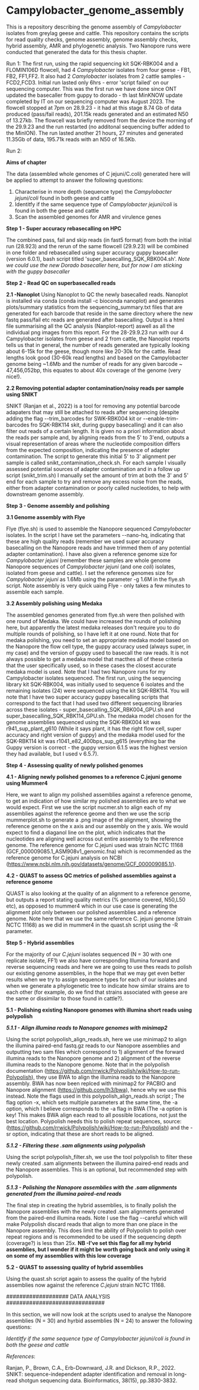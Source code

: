 # Campylobacter_genome_assembly
This is a repository describing the genome assembly of *Campylobacter* isolates from greylag geese and cattle. This repository contains the scripts for read quality checks, genome assembly, genome assembly checks, hybrid assembly, AMR and phylogenetic analysis. Two Nanopore runs were conducted that generated the data for this thesis chapter. 

Run 1: The first run, using the rapid sequencing kit SQK-RBK004 and a FLOMIN106D flowcell, had 4 *Campylobacter* isolates from four geese - FB1, FB2, FF1,FF2. It also had 2 *Camylobacter*  isolates from 2 cattle samples - FCD2,FCD3. Initial run lasted only 6hrs - error 'script failed' on our sequencing computer. This was the first run we have done since ONT updated the basecaller from guppy to dorado - th last MinKNOW update completed by IT on our sequencing computer was August 2023. The flowcell stopped at 7pm on 28.9.23 - it had at this stage 8.74 Gb of data produced (pass/fail reads), 201.15k reads generated and an estimated N50 of 13.27kb. The flowcell was briefly removed from the device the morning of the 29.9.23 and the run restarted (no additonal sequencing buffer added to the MinION). The run lasted another 21 hours, 27 minutes and generated 11.35Gb of data, 195.71k reads with an N50 of 16.5Kb.

Run 2: 

**Aims of chapter**

The data (assembled whole genomes of C jejuni/C.coli) generated here will be applied to attempt to answer the following questions:

1) Characterise in more depth (sequence type) the *Campylobacter jejuni/coli* found in both geese and cattle
2) Identitfy if the same sequence type of *Campylobacter jejuni/coli* is found in both the geese and cattle
3) Scan the assembled genomes for AMR and virulence genes



**Step 1 - Super accuracy rebasecalling on HPC**

The combined pass, fail and skip reads (in fast5 format) from both the initial run (28.923) and the rerun of the same flowcell (29.9.23) will be combined in one folder and rebasecalled using super accuracy guppy basecaller (version 6.0.1), bash script titled 'super_basecalling_SQK_RBK004.sh'. *Note we could use the new Dorado basecaller here, but for now I am sticking with the guppy basecaller*


**Step 2 - Read QC on superbasecalled reads**

**2.1 -Nanoplot**
Using Nanoplot to QC the newly basecalled reads. Nanoplot is installed via conda (conda install -c bioconda nanoplot) and generates plots/summary statistics from the sequencing_summary.txt files that are generated for each barcode that reside in the same directory where the new fastq pass/fail etc reads are generated after basecalling. Output is a html file summarising all the QC analysis (Nanplot-report) aswell as all the individual png images from this report. For the 28-29.9.23 run with our 4 Campylobacter isolates from geese and 2 from cattle, the Nanoplot reports tells us that in general, the number of reads generated are typically looking about 6-15k for the geese, though more like 20-30k for the cattle. Read lengths look good (30-60k read lengths) and based on the Campylobacter genome being ~1.6Mb and the number of reads for any given barcode ~ 47,456,052bp, this equates to about 40x coverage of the genome (very nice!).

**2.2 Removing potential adapter contamination/noisy reads per sample using SNIKT**

SNIKT (Ranjan et al., 2022) is a tool for removing any potential barcode adapaters that may still be attached to reads after sequencing (despite adding the flag --trim_barcodes for SWK-RBK004 kit or --enable-trim-barcodes fro SQK-RBK114 skit, during guppy basecalling) and it can also filter out reads of a certain length. It is given no a priori information about the reads per sample and, by aligning reads from the 5' to 3'end, outputs a visual representation of areas where the nucleotide composition differs from the expected composition, indicating the presence of adapter contamination. The script to generate this initial 5' to 3' alignment per sample is called snikt_contamination_check.sh. For each sample I visually assessed potential sources of adapter contamination and in a follow up script (snikt_trim.sh) I manually set the amount of trim at both the 3' and 5' end for each sample to try and remove any excess noise from the reads, either from adapter contamination or poorly called nucleotides, to help with downstream genome assembly. 




**Step 3 - Genome assembly and polishing**

**3.1 Genome assembly with Flye**

Flye (flye.sh) is used to assemble the Nanopore sequenced *Campylobacter* isolates. In the script I have set the parameters --nano-hq, indicating that these are high quality reads (remember we used super accuracy basecalling on the Nanopore reads and have trimmed them of any potential adapter contamination). I have also given a reference genome size for *Campylobacter jejuni* (remember these samples are whole genome Nanopore sequences of *Campylobacter jejuni* (and one *coli*) isolates, isolated from geese and cattle). I set the reference genomes size for *Campylobacter jejuni* as 1.6Mb using the parameter -g 1.6M in the flye.sh script. Note assembly is very quick uaing Flye - only takes a few minutes to assemble each sample. 

**3.2 Assembly polishing using Medaka**

The assembled genomes generated from flye.sh were then polished with one round of Medaka. We could have increased the rounds of polishing here, but apparently the latest medaka releases don't require you to do multiple rounds of polishing, so I have left it at one round. Note that for medaka polishing, you need to set an appropriate medaka model based on the Nanopore the flow cell type, the guppy accuracy used (always super, in my case) and the version of guppy used to basecall the raw reads. It is not always possible to get a medaka model that macthes all of these criteria that the user specifically used, so in these cases the closest accurate medaka model is used.  Note that I had two Nanopore runs for my Campylobacter isolates sequenced. The first run, using the sequencing library kit SQK-RBK004, was initially used to sequence 6 isolates and the remaining isolates (24) were sequenced using the kit SQK-RBK114. You will note that I have two super accuracy guppy basecalling scripts that correspond to the fact that I had used two different sequencing libraries across these isolates - super_basecalling_SQK_RBK004_GPU.sh and super_basecalling_SQK_RBK114_GPU.sh. The medaka model chosen for the genome assemblies sequenced using the SQK-RBK004 kit was r941_sup_plant_g610 (While it says plant, it has the right flow cell, super accuracy and right version of guppy) and the medaka model used for the SQK-RBK114 kit was r1041_e82_400bps_sup_g615 (everything bar the Guppy version is correct - the guppy version 6.1.5 was the highest version they had available, but I used v 6.5.7). 

**Step 4 - Assessing quality of newly polished genomes**

**4.1 - Aligning newly polished genomes to a reference C.jejuni genome using Mummer4**

Here, we want to align my polished assemblies against a reference genome, to get an indication of how similar my polished assemblies are to what we would expect. First we use the script nucmer.sh to align each of my assemblies against the reference geome and then we use the scrip mummerplot.sh to generate a .png image of the alignment, showing the reference genome on the x axis and our assembly on the y axis. We would expect to find a diaganol line on the plot, which indicates that the nucleotides are aligning well across out entire assembly to the reference genome. The reference genome for C.jejuni used was strain NCTC 11168 (GCF_000009085.1_ASM908v1_genomic.fna) which is recommended as the reference genome for C.jejuni analysis on NCBI (https://www.ncbi.nlm.nih.gov/datasets/genome/GCF_000009085.1/).

**4.2 - QUAST to assess QC metrics of polished assemblies against a reference genome**

QUAST is also looking at the quality of an alignment to a reference genome, but outputs a report stating quality metrics (% genome covered, N50,L50 etc), as opposed to mummer4 which in our use case is generating the alignment plot only between our polished assemblies and a reference genome. Note here that we use the same reference C. jejuni genome (strain NCTC 11168) as we did in mummer4 in the quast.sh script using the -R parameter. 



**Step 5 - Hybrid assemblies**

For the majority of our *C.jejuni* isolates sequenced (N = 30 with one replicate isolate, FF1) we also have corresponding Illumina forward and reverse sequencing reads and here we are going to use thes reads to polish our existing genome assemblies, in the hope that we may get even better results when we try to assign sequence types for each of our isolates and when we generate a phylogenetic tree to indicate how similar strains are to each other (for example, do we find that strains associated with geese are the same or dissimilar to those found in cattle?). 


**5.1 - Polishing existing Nanopore genomes with illumina short reads using polypolish**

***5.1.1 - Align illumina reads to Nanopore genomes with minimap2***

Using the script polypolish_align_reads.sh, here we use minimap2 to align the illumina paired-end fastq.gz reads to our Nanopore assemblies and outputting two sam files which correspond to 1) alignment of the forward illumina reads to the Nanopore genome and 2) alignment of the reverse illumina reads to the Nanopore genome. Note that in the polypolish documentation (https://github.com/rrwick/Polypolish/wiki/How-to-run-Polypolish), they use BWA to align the illumina reads to the Nanopore assembly. BWA has now been replced with minimap2 for PACBIO and Nanopore alignment (https://github.com/lh3/bwa), hence why we use this instead.  Note the flags used in this polypolish_align_reads.sh script ; The flag option -x, which sets multiple parameters at the same time, the -a option, which I believe corresponds to the -a flag in BWA (The -a option is key! This makes BWA align each read to all possible locations, not just the best location. Polypolish needs this to polish repeat sequences, source:(https://github.com/rrwick/Polypolish/wiki/How-to-run-Polypolish)  and the -sr option, indicating that these are short reads to be aligned. 

***5.1.2 - Filtering these .sam alignments using polypolish***

Using the script polypolish_filter.sh, we use the tool polypolish to filter these newly created .sam alignments between the illumina paired-end reads and the Nanopore assemblies. This is an optional, but recommended step with polypolish. 

***5.1.3 - Polishing the Nanopore assemblies with the .sam alignments generated from the illumina paired-end reads***

The final step in creating the hybrid assemblies, is to finally polish the Nanopore assemblies with the newly created .sam alignments generated from the paired-end illumina reads. Note I use the flag --careful which will make Polypolish discard reads that align to more than one place in the Nanopore assembly. This does limit the ability of Polypolish to polish over repeat regions and is recommended to be used if the sequencing depth (coverage?) is less than 25x. **NB -I've set this flag for all my hybrid assemblies, but I wonder if it might be worth going back and only using it on some of my assemblies with this low coverage**

**5.2 - QUAST to assessing quality of hybrid assemblies**

Using the quast.sh script again to assess the quality of the hybrid assemblies now against the reference *C.jejuni* strain NCTC 11168.


################### DATA ANALYSIS ##############################

In this section, we will now look at the scripts used to  analyse the Nanopore assemblies (N = 30) and hyrbid assemblies (N = 24) to answer the following questions:


*Identitfy if the same sequence type of *Campylobacter jejuni/coli* is found in both the geese and cattle*







*References*:

Ranjan, P., Brown, C.A., Erb-Downward, J.R. and Dickson, R.P., 2022. SNIKT: sequence-independent adapter identification and removal in long-read shotgun sequencing data. Bioinformatics, 38(15), pp.3830-3832.
